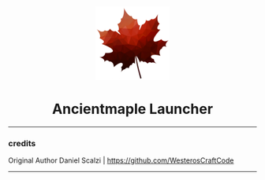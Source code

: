 <p align="center"><img src="Maple.png" width="150px" height="150px" alt="AncientMaple"></p>

<h1 align="center">Ancientmaple Launcher</h1>

---

### credits

Original Author
Daniel Scalzi | https://github.com/WesterosCraftCode

---
